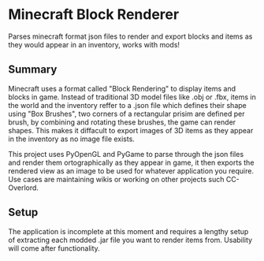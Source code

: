 # Minecraft Block Renderer
Parses minecraft format json files to render and export blocks and items as they would appear in an inventory, works with mods!

## Summary
Minecraft uses a format called "Block Rendering" to display items and blocks in game. Instead of traditional 3D model files like .obj or .fbx, items in the world and the inventory reffer to a .json file which defines their shape using "Box Brushes", two corners of a rectangular prisim are defined per brush, by combining and rotating these brushes, the game can render shapes. This makes it diffacult to export images of 3D items as they appear in the inventory as no image file exists.

This project uses PyOpenGL and PyGame to parse through the json files and render them ortographically as they appear in game, it then exports the rendered view as an image to be used for whatever application you require. Use cases are maintaining wikis or working on other projects such CC-Overlord.

## Setup
The application is incomplete at this moment and requires a lengthy setup of extracting each modded .jar file you want to render items from. Usability will come after functionality. 